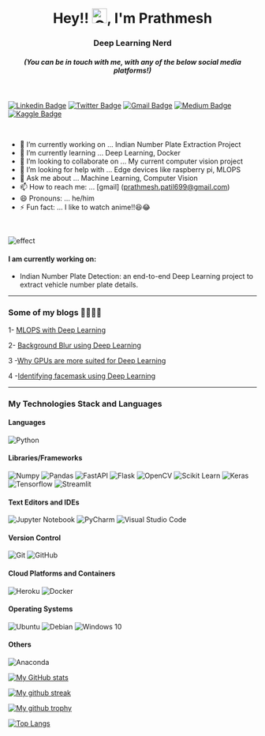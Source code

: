 
<h1 align="center">Hey!! <img height=30 width=30 alt="GIF" src="https://raw.githubusercontent.com/MartinHeinz/MartinHeinz/master/wave.gif" />, I'm Prathmesh</h1>
<h3 align="center">Deep Learning Nerd</h3>


<h5 align="center"><i>(You can be in touch with me, with any of the below social media platforms!)</i></h5>

</br>

[![Linkedin Badge](https://img.shields.io/badge/-Prathmesh_Patil-blue?style=flat&logo=Linkedin&logoColor=white&link=https://www.linkedin.com/in/prathmesh-patil-b151051a3/)](https://www.linkedin.com/in/prathmesh-patil-b151051a3/)
[![Twitter Badge](https://img.shields.io/badge/@PPatil699-PPatil699?s=09?style=flat&labelColor=1ca0f1&logo=twitter&logoColor=white&link=https://twitter.com/PPatil699)](https://twitter.com/PPatil699)
[![Gmail Badge](https://img.shields.io/badge/-Prathmesh_Patil-c14438?style=flat&logo=Gmail&logoColor=white&link=mailto:prathmesh.patil699@gmail.com)](mailto:prathmesh.patil699@gmail.com)
[![Medium Badge](https://img.shields.io/badge/-Prathmesh_Patil-black?style=flat&logo=Medium&logoColor=white&labelColor=black&link=https://prathmesh.patil699.medium.com/)](https://prathmesh.patil699.medium.com/)
[![Kaggle Badge](https://img.shields.io/badge/-Prathmeshn-1ca0f1?style=flat&labelColor=1ca0f1&logo=Kaggle&logoColor=white&link=https://www.kaggle.com/prathmeshn)](https://www.kaggle.com/prathmeshn)

</br>

- 🔭 I’m currently working on ... Indian Number Plate Extraction Project
- 🌱 I’m currently learning ... Deep Learning, Docker
- 👯 I’m looking to collaborate on ... My current computer vision project
- 🤔 I’m looking for help with ... Edge devices like raspberry pi, MLOPS                
- 💬 Ask me about ... Machine Learning, Computer Vision
- 📫 How to reach me: ... [gmail] (prathmesh.patil699@gmail.com)
- 😄 Pronouns: ... he/him
- ⚡ Fun fact: ... I like to watch anime!!😆😂

</br>

![effect](https://user-images.githubusercontent.com/52091202/105957777-b81e6b80-609f-11eb-83a3-8ae352506d18.gif)

#### I am currently working on: 
- Indian Number Plate Detection: an end-to-end Deep Learning project to extract vehicle number plate details.

---

### Some of my blogs 📑📑📑📑

1- [MLOPS with Deep Learning](https://link.medium.com/xKhsW86zGfb)

2- [Background Blur using Deep Learning](https://www.analyticsvidhya.com/blog/2020/10/how-to-get-background-blur-using-deep-learning/Inblog)

3 -[Why GPUs are more suited for Deep Learning](https://www.analyticsvidhya.com/blog/2020/09/why-gpus-are-more-suited-for-deep-learning/)

4 -[Identifying facemask using Deep Learning](https://medium.com/@prathmesh.patil699/identifying-face-masks-using-cnn-b1991d74800)


---
### My Technologies Stack and Languages

#### Languages
![Python](https://img.shields.io/badge/Python-FFD43B?style=for-the-badge&logo=python&logoColor=darkgreen>)

#### Libraries/Frameworks

![Numpy](https://img.shields.io/badge/Numpy-777BB4?style=for-the-badge&logo=numpy&logoColor=white)
![Pandas](https://img.shields.io/badge/Pandas-2C2D72?style=for-the-badge&logo=pandas&logoColor=white)
![FastAPI](https://img.shields.io/badge/FastAPI-005571?style=for-the-badge&logo=fastapi)
![Flask](https://img.shields.io/badge/flask-%23000.svg?style=for-the-badge&logo=flask&logoColor=white)
![OpenCV](https://img.shields.io/badge/opencv-%23white.svg?style=for-the-badge&logo=opencv&logoColor=white)
![Scikit Learn](https://img.shields.io/badge/scikit_learn-F7931E?style=for-the-badge&logo=scikit-learn&logoColor=white)
![Keras](https://img.shields.io/badge/Keras-D00000?style=for-the-badge&logo=Keras&logoColor=white)
![Tensorflow](https://img.shields.io/badge/TensorFlow-FF6F00?style=for-the-badge&logo=TensorFlow&logoColor=white)
![Streamlit](https://img.shields.io/badge/Streamlit-FF4B4B?style=for-the-badge&logo=Streamlit&logoColor=white)

#### Text Editors and IDEs

![Jupyter Notebook](https://img.shields.io/badge/jupyter-%23FA0F00.svg?style=for-the-badge&logo=jupyter&logoColor=white)
![PyCharm](https://img.shields.io/badge/pycharm-143?style=for-the-badge&logo=pycharm&logoColor=black&color=black&labelColor=green)
![Visual Studio Code](https://img.shields.io/badge/VisualStudioCode-0078d7.svg?style=for-the-badge&logo=visual-studio-code&logoColor=white)

#### Version Control

![Git](https://img.shields.io/badge/git-%23F05033.svg?style=for-the-badge&logo=git&logoColor=white)
![GitHub](https://img.shields.io/badge/github-%23121011.svg?style=for-the-badge&logo=github&logoColor=white)

#### Cloud Platforms and Containers

![Heroku](https://img.shields.io/badge/heroku-%23430098.svg?style=for-the-badge&logo=heroku&logoColor=white)
![Docker](https://img.shields.io/badge/docker-%230db7ed.svg?style=for-the-badge&logo=docker&logoColor=white)

#### Operating Systems

![Ubuntu](https://img.shields.io/badge/Ubuntu-E95420?style=for-the-badge&logo=ubuntu&logoColor=white)
![Debian](https://img.shields.io/badge/Debian-D70A53?style=for-the-badge&logo=debian&logoColor=white)
![Windows 10](https://img.shields.io/badge/Windows-0078D6?style=for-the-badge&logo=windows&logoColor=white)

#### Others

![Anaconda](https://img.shields.io/badge/conda-342B029.svg?&style=for-the-badge&logo=anaconda&logoColor=white)




[![My GitHub stats](https://github-readme-stats.vercel.app/api?username=patrickn699)](https://github.com/patrickn699/github-readme-stats)

[![My github streak](https://github-readme-streak-stats.herokuapp.com/?user=patrickn699&theme=blue-green)](https://github.com/patrickn699/github-readme-streak-stats)

[![My github trophy](https://github-profile-trophy.vercel.app/?username=patrickn699&row=1)](https://github.com/patrickn699/github-profile-trophy)

[![Top Langs](https://github-readme-stats.vercel.app/api/top-langs/?username=patrickn699)](https://github.com/patrickn699/github-readme-stats)
